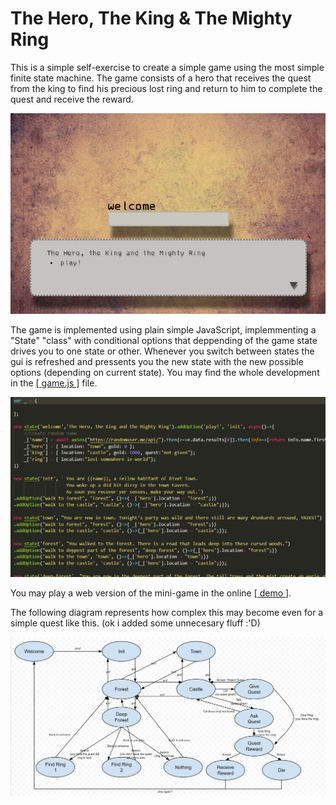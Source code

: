 The Hero, The King & The Mighty Ring
====================================

This is a simple self-exercise to create a simple game using the most simple finite state machine. The game consists of a hero that receives the quest from the king to find his precious lost ring and return to him to complete the quest and receive the reward.

![](https://github.com/h3r/The-Hero-The-King-and-the-Mighty-Ring/raw/master/doc/Capture.PNG)

The game is implemented using plain simple JavaScript, implemmenting a "State" "class" with conditional options that deppending of the game state drives you to one state or other. Whenever you switch between states the gui is refreshed and pressents you the new state with the new possible options (depending on current state). You may find the whole development in the [[ game.js ]](https://github.com/h3r/The-Hero-The-King-and-the-Mighty-Ring/blob/master/js/game.js) file.

![](https://github.com/h3r/The-Hero-The-King-and-the-Mighty-Ring/raw/master/doc/Capturecode.PNG)

You may play a web version of the mini-game in the online [[  demo ]](https://h3r.github.io/The-Hero-The-King-and-the-Mighty-Ring/).


The following diagram represents how complex this may become even for a simple quest like this. (ok i added some unnecesary fluff :'D)

![diagram](https://github.com/h3r/The-Hero-The-King-and-the-Mighty-Ring/raw/master/doc/diagram.PNG)

